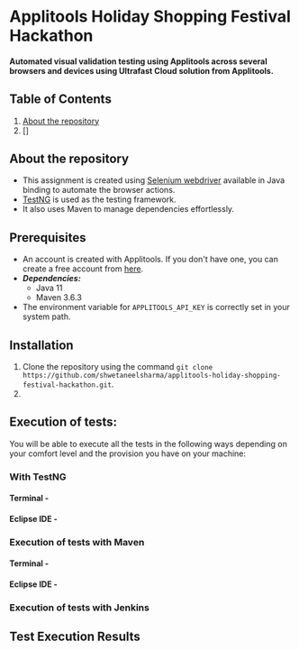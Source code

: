 # Applitools Holiday Shopping Festival Hackathon

#### Automated visual validation testing using Applitools across several browsers and devices using Ultrafast Cloud solution from Applitools.

## Table of Contents
1. [About the repository](#about)  
2. []

<a name="about"></a>
## About the repository
* This assignment is created using [Selenium webdriver]() available in Java binding to automate the browser actions.  
* [TestNG]() is used as the testing framework.
* It also uses Maven to manage dependencies effortlessly.


## Prerequisites
* An account is created with Applitools. If you don't have one, you can create a free account from [here](https://auth.applitools.com/users/register).  
* **_Dependencies:_**  
  - Java 11  
  - Maven 3.6.3  
* The environment variable for `APPLITOOLS_API_KEY` is correctly set in your system path.

## Installation
1. Clone the repository using the command `git clone https://github.com/shwetaneelsharma/applitools-holiday-shopping-festival-hackathon.git`.  
2. 

## Execution of tests:  
You will be able to execute all the tests in the following ways depending on your comfort level and the provision you have on your machine:

### With TestNG
#### Terminal - 
#### Eclipse IDE - 

### Execution of tests with Maven
#### Terminal - 
#### Eclipse IDE - 

### Execution of tests with Jenkins

## Test Execution Results  
